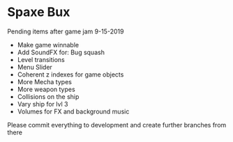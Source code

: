 # Spaxe Bux

Pending items after game jam 9-15-2019
+ Make game winnable
+ Add SoundFX for: Bug squash
+ Level transitions
+ Menu Slider
+ Coherent z indexes for game objects
+ More Mecha types
+ More weapon types
+ Collisions on the ship
+ Vary ship for lvl 3
+ Volumes for FX and background music

Please commit everything to development and create further branches from there
